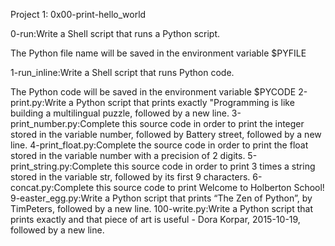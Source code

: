 Project 1: 0x00-print-hello_world

0-run:Write a Shell script that runs a Python script.

The Python file name will be saved in the environment variable $PYFILE

1-run_inline:Write a Shell script that runs Python code.

The Python code will be saved in the environment variable $PYCODE
2-print.py:Write a Python script that prints exactly "Programming is like building a multilingual puzzle, followed by a new line.
3-print_number.py:Complete this source code in order to print the integer stored in the variable number, followed by Battery street, followed by a new line.
4-print_float.py:Complete the source code in order to print the float stored in the variable number with a precision of 2 digits.
5-print_string.py:Complete this source code in order to print 3 times a string stored in the variable str, followed by its first 9 characters.
6-concat.py:Complete this source code to print Welcome to Holberton School!
9-easter_egg.py:Write a Python script that prints “The Zen of Python”, by TimPeters, followed by a new line.
100-write.py:Write a Python script that prints exactly and that piece of art is useful - Dora Korpar, 2015-10-19, followed by a new line.
